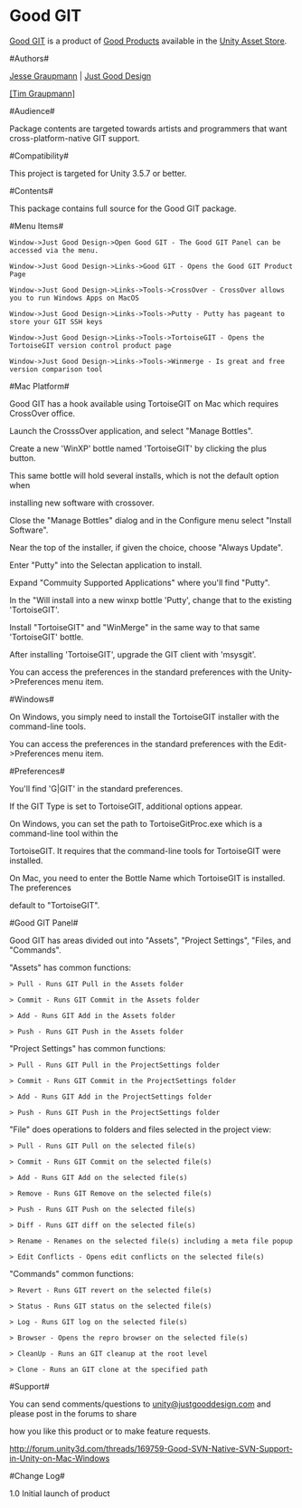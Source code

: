 Good GIT
===

[Good GIT](http://www.justgooddesign.com/products/unity3d/good-git/) is a product of [Good Products](README.md) available in the [Unity Asset Store](https://www.assetstore.unity3d.com/#/content/7242).


#Authors#

[Jesse Graupmann](https://plus.google.com/113634720692058569075) | [Just Good Design](http://www.justgooddesign.com/)

<a target=_blank href="https://github.com/tgraupmann/TAGENIGMA-Docs">[Tim Graupmann]</a>


#Audience#

Package contents are targeted towards artists and programmers that want cross-platform-native GIT support.


#Compatibility#

This project is targeted for Unity 3.5.7 or better.


#Contents#

This package contains full source for the Good GIT package.


#Menu Items#

```
Window->Just Good Design->Open Good GIT - The Good GIT Panel can be accessed via the menu.

Window->Just Good Design->Links->Good GIT - Opens the Good GIT Product Page

Window->Just Good Design->Links->Tools->CrossOver - CrossOver allows you to run Windows Apps on MacOS

Window->Just Good Design->Links->Tools->Putty - Putty has pageant to store your GIT SSH keys

Window->Just Good Design->Links->Tools->TortoiseGIT - Opens the TortoiseGIT version control product page

Window->Just Good Design->Links->Tools->Winmerge - Is great and free version comparison tool
```


#Mac Platform#

Good GIT has a hook available using TortoiseGIT on Mac which requires CrossOver office.

Launch the CrosssOver application, and select "Manage Bottles".

Create a new 'WinXP' bottle named 'TortoiseGIT' by clicking the plus button.

This same bottle will hold several installs, which is not the default option when

installing new software with crossover.

Close the "Manage Bottles" dialog and in the Configure menu select "Install Software".

Near the top of the installer, if given the choice, choose "Always Update".

Enter "Putty" into the Selectan application to install.

Expand "Commuity Supported Applications" where you'll find "Putty".

In the "Will install into a new winxp bottle 'Putty', change that to the existing 'TortoiseGIT'.

Install "TortoiseGIT" and "WinMerge" in the same way to that same 'TortoiseGIT' bottle.

After installing 'TortoiseGIT', upgrade the GIT client with 'msysgit'.

You can access the preferences in the standard preferences with the Unity->Preferences menu item.


#Windows#

On Windows, you simply need to install the TortoiseGIT installer with the command-line tools.

You can access the preferences in the standard preferences with the Edit->Preferences menu item.


#Preferences#

You'll find 'G|GIT' in the standard preferences.

If the GIT Type is set to TortoiseGIT, additional options appear.

On Windows, you can set the path to TortoiseGitProc.exe which is a command-line tool within the

TortoiseGIT. It requires that the command-line tools for TortoiseGIT were installed.

On Mac, you need to enter the Bottle Name which TortoiseGIT is installed. The preferences

default to "TortoiseGIT".


#Good GIT Panel#

Good GIT has areas divided out into "Assets", "Project Settings", "Files, and "Commands".

"Assets" has common functions:

```
> Pull - Runs GIT Pull in the Assets folder

> Commit - Runs GIT Commit in the Assets folder

> Add - Runs GIT Add in the Assets folder

> Push - Runs GIT Push in the Assets folder
```

"Project Settings" has common functions:

```
> Pull - Runs GIT Pull in the ProjectSettings folder

> Commit - Runs GIT Commit in the ProjectSettings folder

> Add - Runs GIT Add in the ProjectSettings folder

> Push - Runs GIT Push in the ProjectSettings folder
```

"File" does operations to folders and files selected in the project view:

```
> Pull - Runs GIT Pull on the selected file(s)

> Commit - Runs GIT Commit on the selected file(s)

> Add - Runs GIT Add on the selected file(s)

> Remove - Runs GIT Remove on the selected file(s)

> Push - Runs GIT Push on the selected file(s)

> Diff - Runs GIT diff on the selected file(s)

> Rename - Renames on the selected file(s) including a meta file popup

> Edit Conflicts - Opens edit conflicts on the selected file(s)
```

"Commands" common functions:

```
> Revert - Runs GIT revert on the selected file(s)

> Status - Runs GIT status on the selected file(s)

> Log - Runs GIT log on the selected file(s)

> Browser - Opens the repro browser on the selected file(s)

> CleanUp - Runs an GIT cleanup at the root level

> Clone - Runs an GIT clone at the specified path
```


#Support#

You can send comments/questions to unity@justgooddesign.com and please post in the forums to share

how you like this product or to make feature requests.

http://forum.unity3d.com/threads/169759-Good-SVN-Native-SVN-Support-in-Unity-on-Mac-Windows


#Change Log#

1.0 Initial launch of product
